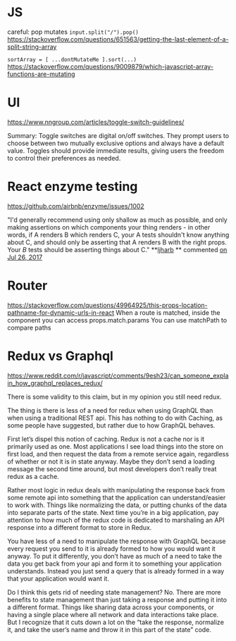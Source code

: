 # JS
careful: pop mutates
```input.split("/").pop()```
https://stackoverflow.com/questions/651563/getting-the-last-element-of-a-split-string-array

```sortArray = [ ...dontMutateMe ].sort(...)```
https://stackoverflow.com/questions/9009879/which-javascript-array-functions-are-mutating

# UI

https://www.nngroup.com/articles/toggle-switch-guidelines/

Summary: Toggle switches are digital on/off switches. They prompt users to choose between two mutually exclusive options and always have a default value. Toggles should provide immediate results, giving users the freedom to control their preferences as needed.

# React enzyme testing

https://github.com/airbnb/enzyme/issues/1002

"I'd generally recommend using only shallow as much as possible, and only making assertions on which components your thing renders - in other words, if A renders B which renders C, your A tests shouldn't know anything about C, and should only be asserting that A renders B with the right props. Your _B_ tests should be asserting things about C." **[ljharb](/ljharb) ** commented [on Jul 26, 2017](#issuecomment-318102035)

# Router
https://stackoverflow.com/questions/49964925/this-props-location-pathname-for-dynamic-urls-in-react
When a route is matched, inside the component you can access props.match.params
You can use matchPath to compare paths

# Redux vs Graphql

https://www.reddit.com/r/javascript/comments/9esh23/can_someone_explain_how_graphql_replaces_redux/

There is some validity to this claim, but in my opinion you still need redux.

The thing is there is less of a need for redux when using GraphQL than when using a traditional REST api. This has nothing to do with Caching, as some people have suggested, but rather due to how GraphQL behaves.

First let’s dispel this notion of caching. Redux is not a cache nor is it primarily used as one. Most applications I see load things into the store on first load, and then request the data from a remote service again, regardless of whether or not it is in state anyway. Maybe they don’t send a loading message the second time around, but most developers don’t really treat redux as a cache.

Rather most logic in redux deals with manipulating the response back from some remote api into something that the application can understand/easier to work with. Things like normalizing the data, or putting chunks of the data into separate parts of the state. Next time you’re in a big application, pay attention to how much of the redux code is dedicated to marshaling an API response into a different format to store in Redux.

You have less of a need to manipulate the response with GraphQL because every request you send to it is already formed to how you would want it anyway. To put it differently, you don’t have as much of a need to take the data you get back from your api and form it to something your application understands. Instead you just send a query that is already formed in a way that your application would want it.

Do I think this gets rid of needing state management? No. There are more benefits to state management than just taking a response and putting it into a different format. Things like sharing data across your components, or having a single place where all network and data interactions take place. But I recognize that it cuts down a lot on the “take the response, normalize it, and take the user’s name and throw it in this part of the state” code.
